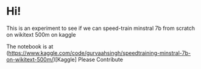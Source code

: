 # Hi!

This is an experiment to see if we can speed-train minstral 7b from scratch on wikitext 500m on kaggle

The notebook is at (https://www.kaggle.com/code/gurvaahsingh/speedtraining-minstral-7b-on-wikitext-500m/)[Kaggle]
Please Contribute
